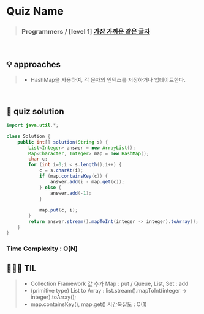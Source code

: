 # Quiz Name
> ### Programmers / [level 1] <a href = "https://school.programmers.co.kr/learn/courses/30/lessons/142086"> 가장 가까운 같은 글자 </a>

<br>

## 💡 approaches
>  - HashMap을 사용하여, 각 문자의 인덱스를 저장하거나 업데이트한다.

<br>

## 🔑 quiz solution

```java
import java.util.*;

class Solution {
    public int[] solution(String s) {
        List<Integer> answer = new ArrayList();
        Map<Character, Integer> map = new HashMap();
        char c;
        for (int i=0;i < s.length();i++) {
            c = s.charAt(i);
            if (map.containsKey(c)) {
                answer.add(i - map.get(c));
            } else {
                answer.add(-1);
            }
            
            map.put(c, i);
        }
        return answer.stream().mapToInt(integer -> integer).toArray();
    }
}
```
### Time Complexity : O(N)
## 👩🏻‍🏫 TIL
>  - Collection Framework 값 추가 Map : put / Queue, List, Set : add
>  - (primitive type) List to Array : list.stream().mapToInt(integer -> integer).toArray();
>  - map.containsKey(), map.get() 시간복잡도 : O(1)